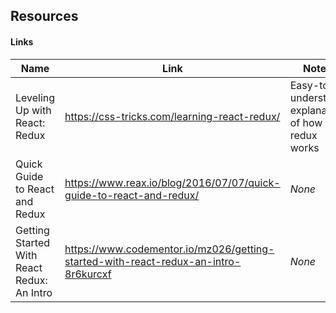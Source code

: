## Resources

#### Links
| Name | Link | Notes |
|---------------|-------------------------------------|----------------------------|
| Leveling Up with React: Redux | https://css-tricks.com/learning-react-redux/ | Easy-to-understand explanation of how redux works |
| Quick Guide to React and Redux | https://www.reax.io/blog/2016/07/07/quick-guide-to-react-and-redux/ | *None* |
| Getting Started With React Redux: An Intro | https://www.codementor.io/mz026/getting-started-with-react-redux-an-intro-8r6kurcxf | *None* |
